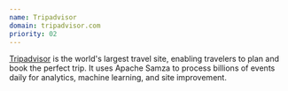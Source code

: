 ```yaml
---
name: Tripadvisor
domain: tripadvisor.com
priority: 02
---
```

<!--
   Licensed to the Apache Software Foundation (ASF) under one or more
   contributor license agreements.  See the NOTICE file distributed with
   this work for additional information regarding copyright ownership.
   The ASF licenses this file to You under the Apache License, Version 2.0
   (the "License"); you may not use this file except in compliance with
   the License.  You may obtain a copy of the License at

       http://www.apache.org/licenses/LICENSE-2.0

   Unless required by applicable law or agreed to in writing, software
   distributed under the License is distributed on an "AS IS" BASIS,
   WITHOUT WARRANTIES OR CONDITIONS OF ANY KIND, either express or implied.
   See the License for the specific language governing permissions and
   limitations under the License.
-->

<a class="external-link" href="https://tripadvisor.com" rel="nofollow">Tripadvisor</a> is the world's largest travel site, enabling travelers to plan and book the perfect trip. It uses Apache Samza to process billions of events daily for analytics, machine learning, and site improvement.